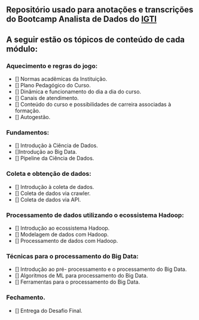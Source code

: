 ## Repositório usado para anotações e transcrições do Bootcamp Analista de Dados do [IGTI](https://www.igti.com.br/) 

## A seguir estão os tópicos de conteúdo de cada módulo:
### Aquecimento e regras do jogo:
- [] Normas acadêmicas da Instituição.
- [] Plano Pedagógico do Curso.
- [] Dinâmica e funcionamento do dia a dia do curso.
- [] Canais de atendimento.
- [] Conteúdo do curso e possibilidades de carreira associadas à formação.
- [] Autogestão.
### Fundamentos:
- [] Introdução à Ciência de Dados.
- []Introdução ao Big Data.
- [] Pipeline da Ciência de Dados.
### Coleta e obtenção de dados:
- [] Introdução à coleta de dados.
- [] Coleta de dados via crawler.
- [] Coleta de dados via API.
### Processamento de dados utilizando o ecossistema Hadoop:
- [] Introdução ao ecossistema Hadoop.
- [] Modelagem de dados com Hadoop.
- [] Processamento de dados com Hadoop.
### Técnicas para o processamento do Big Data:
- [] Introdução ao pré- processamento e o processamento do Big Data.
- [] Algoritmos de ML para processamento do Big Data.
- [] Ferramentas para o processamento do Big Data.
### Fechamento.
- [] Entrega do Desafio Final.